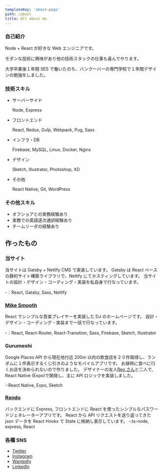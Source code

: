 ```yaml
---
templateKey: 'about-page'
path: /about
title: All about me.
---
```


### 自己紹介

Node + React が好きな Web エンジニアです。

モダンな技術に興味があり他の技術スタックの仕事も喜んでやります。

大学卒業後１年間 SES で働いたのち、バンクーバーの専門学校で１年間デザインの勉強をしました。

### 技術スキル

- サーバーサイド

  Node, Express

- フロントエンド

  React, Redux, Gulp, Webpack, Pug, Sass

- インフラ・DB

  Firebase, MySQL, Linux, Docker, Nginx

- デザイン

  Sketch, Illustrator, Photoshop, XD

- その他

  React Native, Git, WordPress

### その他スキル

- オフショアとの実務経験あり
- 実務での英語逐次通訳経験あり
- チームリーダの経験あり

## 作ったもの

### 当サイト

当サイトは Gatsby + Netlify CMS で実装しています。
Gatsby は React ベースの静的サイト構築ライブラリで、Netlify にてホスティングしています。
当サイトの設計・デザイン・コーディング・実装を私自身で行なっています。

-：React, Gatsby, Sass, Netlify

### [Mike Smooth](https://mike-smooth-233117.firebaseapp.com/)

React でシンプルな音楽プレイヤーを実装した DJ のホームページです。
設計・デザイン・コーディング・実装まで一括で行なっています。

-：React, React-Router, React-Transition, Sass, Firebase, Sketch, Illustrator

### Gurumeshi

Google Places API から現在地付近 200m 以内の飲食店を２０件取得し、ランダムに１件表示するくじ引きのようなモバイルアプリです。
お昼時に食べに行くお店を決められないので作りました。
デザイナーの友人[Reo さん]()と二人で, React Native (Expo)で開発し、主に API ロジックを実装しました。

-:React Native, Expo, Sketch

### [Rando](https://github.com/yikeda6616/rando)

バックエンドに Express, フロントエンドに React を使ったシンプルなパスワードジェネレーターアプリです。
React から API リクエストを送り返ってきた json データを React Hooks で State に格納し表示しています。
-:ts-node, express, React

### 各種 SNS

- [Twitter](https://twitter.com/yikeda6616)
- [Instagram](https://www.instagram.com/yikeda6616/)
- [Wantedly](https://www.wantedly.com/users/18237225)
- [LinkedIn](https://www.linkedin.com/in/yasushi-ikeda-0aa72b153/)
